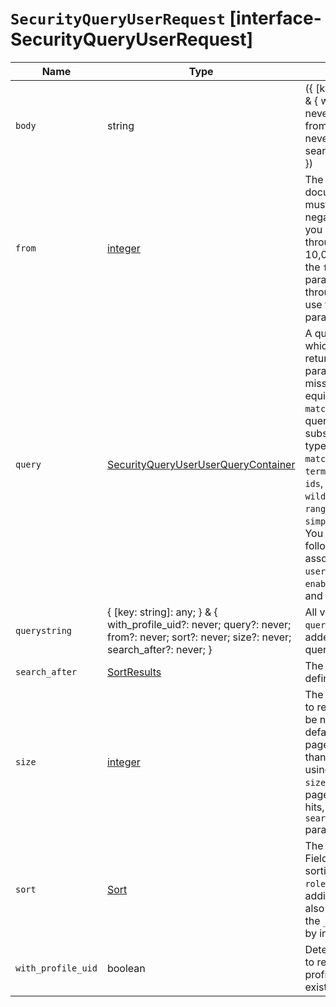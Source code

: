 # `SecurityQueryUserRequest` [interface-SecurityQueryUserRequest]

| Name | Type | Description |
| - | - | - |
| `body` | string | ({ [key: string]: any; } & { with_profile_uid?: never; query?: never; from?: never; sort?: never; size?: never; search_after?: never; }) | All values in `body` will be added to the request body. |
| `from` | [integer](./integer.md) | The starting document offset. It must not be negative. By default, you cannot page through more than 10,000 hits using the `from` and `size` parameters. To page through more hits, use the `search_after` parameter. |
| `query` | [SecurityQueryUserUserQueryContainer](./SecurityQueryUserUserQueryContainer.md) | A query to filter which users to return. If the query parameter is missing, it is equivalent to a `match_all` query. The query supports a subset of query types, including `match_all`, `bool`, `term`, `terms`, `match`, `ids`, `prefix`, `wildcard`, `exists`, `range`, and `simple_query_string`. You can query the following information associated with user: `username`, `roles`, `enabled`, `full_name`, and `email`. |
| `querystring` | { [key: string]: any; } & { with_profile_uid?: never; query?: never; from?: never; sort?: never; size?: never; search_after?: never; } | All values in `querystring` will be added to the request querystring. |
| `search_after` | [SortResults](./SortResults.md) | The search after definition |
| `size` | [integer](./integer.md) | The number of hits to return. It must not be negative. By default, you cannot page through more than 10,000 hits using the `from` and `size` parameters. To page through more hits, use the `search_after` parameter. |
| `sort` | [Sort](./Sort.md) | The sort definition. Fields eligible for sorting are: `username`, `roles`, `enabled`. In addition, sort can also be applied to the `_doc` field to sort by index order. |
| `with_profile_uid` | boolean | Determines whether to retrieve the user profile UID, if it exists, for the users. |
